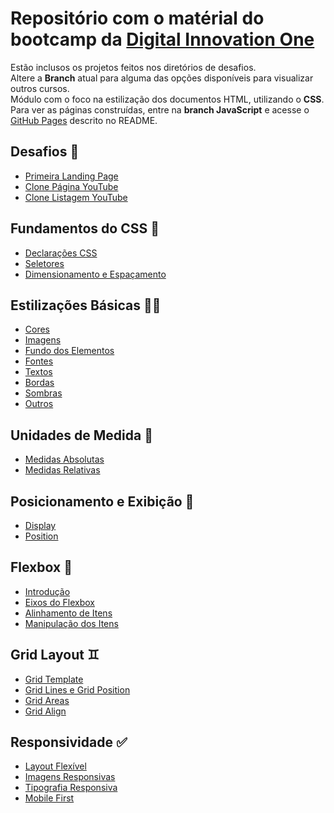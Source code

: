 # Repositório com o matérial do bootcamp da [Digital Innovation One](https://web.dio.me)
Estão inclusos os projetos feitos nos diretórios de desafios. <br>
Altere a **Branch** atual para alguma das opções disponíveis para visualizar outros cursos. <br>
Módulo com o foco na estilização dos documentos HTML, utilizando o **CSS**.
Para ver as páginas construídas, entre na **branch JavaScript** e acesse o [GitHub Pages](https://gabryel-barboza.github.io/DIO/) descrito no README.

## Desafios 💯
* [Primeira Landing Page](https://github.com/Gabryel-Barboza/DIO/tree/CSS/web_developer/css/Desafios/Primeira%20Landing%20Page)
* [Clone Página YouTube](https://github.com/Gabryel-Barboza/DIO/tree/CSS/web_developer/css/Desafios/Clone%20Página%20YouTube)
* [Clone Listagem YouTube](https://github.com/Gabryel-Barboza/DIO/tree/CSS/web_developer/css/Desafios/Clone%20Listagem%20do%20Youtube)
  
## Fundamentos do CSS 👶
* [Declarações CSS](https://github.com/Gabryel-Barboza/DIO/tree/CSS/web_developer/css/01_Fundamentos/01_Declarações%20CSS)
* [Seletores](https://github.com/Gabryel-Barboza/DIO/tree/CSS/web_developer/css/01_Fundamentos/02_Seletores)
* [Dimensionamento e Espaçamento](https://github.com/Gabryel-Barboza/DIO/tree/CSS/web_developer/css/01_Fundamentos/03_Propriedades%20Dimensionamento%20e%20Espaçamento)

## Estilizações Básicas 👨‍💻
* [Cores](https://github.com/Gabryel-Barboza/DIO/tree/CSS/web_developer/css/02_Estilizações%20Básicas/Cores)
* [Imagens](https://github.com/Gabryel-Barboza/DIO/tree/CSS/web_developer/css/02_Estilizações%20Básicas/Imagens)
* [Fundo dos Elementos](https://github.com/Gabryel-Barboza/DIO/tree/CSS/web_developer/css/02_Estilizações%20Básicas/Fundo%20dos%20Elementos)
* [Fontes](https://github.com/Gabryel-Barboza/DIO/tree/CSS/web_developer/css/02_Estilizações%20Básicas/Fontes)
* [Textos](https://github.com/Gabryel-Barboza/DIO/tree/CSS/web_developer/css/02_Estilizações%20Básicas/Textos)
* [Bordas](https://github.com/Gabryel-Barboza/DIO/tree/CSS/web_developer/css/02_Estilizações%20Básicas/Bordas)
* [Sombras](https://github.com/Gabryel-Barboza/DIO/tree/CSS/web_developer/css/02_Estilizações%20Básicas/Sombras)
* [Outros](https://github.com/Gabryel-Barboza/DIO/tree/CSS/web_developer/css/02_Estilizações%20Básicas/Outros)

## Unidades de Medida 🔢
* [Medidas Absolutas](https://github.com/Gabryel-Barboza/DIO/tree/CSS/web_developer/css/03_Unidades%20de%20Medida/Unidades%20Absolutas)
* [Medidas Relativas](https://github.com/Gabryel-Barboza/DIO/tree/CSS/web_developer/css/03_Unidades%20de%20Medida/Unidades%20Relativas)

## Posicionamento e Exibição 🚩
* [Display](https://github.com/Gabryel-Barboza/DIO/blob/CSS/web_developer/css/04_Posicionamento%20e%20Exibição/Display/)
* [Position](https://github.com/Gabryel-Barboza/DIO/tree/CSS/web_developer/css/04_Posicionamento%20e%20Exibição/Position)

## Flexbox 🎴
* [Introdução](https://github.com/Gabryel-Barboza/DIO/tree/CSS/web_developer/css/05_Flexbox/01_Introdução)
* [Eixos do Flexbox](https://github.com/Gabryel-Barboza/DIO/tree/CSS/web_developer/css/05_Flexbox/02_Eixos%20do%20Flexbox)
* [Alinhamento de Itens](https://github.com/Gabryel-Barboza/DIO/tree/CSS/web_developer/css/05_Flexbox/03_Alinhamento%20de%20Items)
* [Manipulação dos Itens](https://github.com/Gabryel-Barboza/DIO/tree/CSS/web_developer/css/05_Flexbox/04_Manipulação%20dos%20Items)

## Grid Layout ♊
* [Grid Template](https://github.com/Gabryel-Barboza/DIO/tree/CSS/web_developer/css/06_Grid%20Layout/Grid%20Template)
* [Grid Lines e Grid Position](https://github.com/Gabryel-Barboza/DIO/tree/CSS/web_developer/css/06_Grid%20Layout/Grid%20Lines%20e%20Position)
* [Grid Areas](https://github.com/Gabryel-Barboza/DIO/tree/CSS/web_developer/css/06_Grid%20Layout/Grid%20Area)
* [Grid Align](https://github.com/Gabryel-Barboza/DIO/tree/CSS/web_developer/css/06_Grid%20Layout/Grid%20Align)

## Responsividade ✅
* [Layout Flexível](https://github.com/Gabryel-Barboza/DIO/tree/CSS/web_developer/css/07_responsividade/Layout%20Flexivel)
* [Imagens Responsivas](https://github.com/Gabryel-Barboza/DIO/tree/CSS/web_developer/css/07_responsividade/Imagens%20Responsivas)
* [Tipografia Responsiva](https://github.com/Gabryel-Barboza/DIO/tree/CSS/web_developer/css/07_responsividade/Tipografias%20Responsivas)
* [Mobile First](https://github.com/Gabryel-Barboza/DIO/tree/CSS/web_developer/css/07_responsividade/Mobile%20First)
